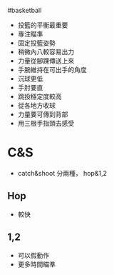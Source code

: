 #basketball 

- 投籃的平衡最重要
- 專注瞄準
- 固定投籃姿勢
- 稍微內八較容易出力
- 力量從腳踝傳送上來
- 手腕維持在可出手的角度
- 沉球更低
- 手肘要直
- 跳投穩定度較高
- 從各地方收球
- 力量要可傳到背部
- 用三根手指頭去感受

# C&S
-   catch&shoot 分兩種， hop&1,2
## Hop
-  較快
## 1,2
-   可以假動作
- 更多時間瞄準